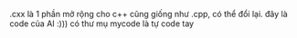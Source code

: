 .cxx là 1 phần mở rộng cho c++ cũng giống như .cpp, có thể đổi lại.
đây là code của AI :)))
có thư mụ mycode là tự code tay
